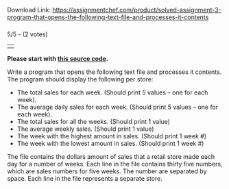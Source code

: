 Download Link: https://assignmentchef.com/product/solved-assignment-3-program-that-opens-the-following-text-file-and-processes-it-contents
<br>
<h3 id="sites-page-title-header" align="left"></h3>

5/5 - (2 votes)

<table class="sites-layout-name-one-column sites-layout-hbox" cellspacing="0">

 <tbody>

  <tr>

   <td class="sites-layout-tile sites-tile-name-content-1"></td>

  </tr>

 </tbody>

</table>

<b>Please start with <a href="https://drive.google.com/file/d/0BzmVLMp86X5KeXMtSTJiTm1meTQ/view?usp=sharing">this source code</a>.</b>

Write a program that opens the following text file and processes it contents. The program should display the following per store:

<ul>

 <li>The total sales for each week. (Should print 5 values – one for each week).</li>

 <li>The average daily sales for each week. (Should print 5 values – one for each week).</li>

 <li>The total sales for all the weeks. (Should print 1 value)</li>

 <li>The average weekly sales. (Should print 1 value)</li>

 <li>The week with the highest amount in sales. (Should print 1 week #)</li>

 <li>The week with the lowest amount in sales. (Should print 1 week #)</li>

</ul>

The file contains the dollars amount of sales that a retail store made each day for a number of weeks. Each line in the file contains thirty five numbers, which are sales numbers for five weeks. The number are separated by space.  Each line in the file represents a separate store.